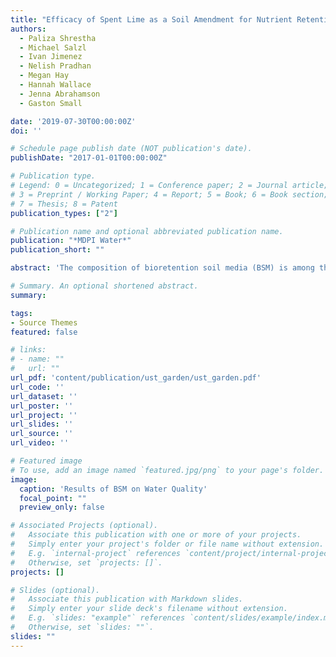 ```yaml
---
title: "Efficacy of Spent Lime as a Soil Amendment for Nutrient Retention in Bioretention Green Stormwater Infrastructure"
authors:
  - Paliza Shrestha
  - Michael Salzl
  - Ivan Jimenez
  - Nelish Pradhan
  - Megan Hay
  - Hannah Wallace
  - Jenna Abrahamson
  - Gaston Small

date: '2019-07-30T00:00:00Z'
doi: ''

# Schedule page publish date (NOT publication's date).
publishDate: "2017-01-01T00:00:00Z"

# Publication type.
# Legend: 0 = Uncategorized; 1 = Conference paper; 2 = Journal article;
# 3 = Preprint / Working Paper; 4 = Report; 5 = Book; 6 = Book section;
# 7 = Thesis; 8 = Patent
publication_types: ["2"]

# Publication name and optional abbreviated publication name.
publication: "*MDPI Water*"
publication_short: ""

abstract: 'The composition of bioretention soil media (BSM) is among the most critical design attributes contributing to the water quality performance of bioretention systems, as various amendments may increase the capacity for chemical sorption of certain nutrient pollutants. We investigated the spent lime (a calcium-based water treatment residual) as BSM amendments for nutrient retention. The study was conducted in two parts: the first was a field-based mesocosm experiment in which we assessed the effect of spent lime amendments on leachate nutrient concentration for treatments receiving different levels of phosphorus and nitrogen loading (simulated by different levels of compost added to the substrate). The second was a laboratory study comparing various levels of spent lime and coir on leachate nutrient concentration at two different simulated loading rates. Effluent water was collected and analyzed for PO43−, NH4+ and NO3− concentrations in the field and lab. Spent lime significantly reduced leachate PO43− concentrations (upwards of 50%) in both the field and lab mesocosm studies compared to treatments without spent lime. Reductions in NH4+ concentrations were also observed due to spent lime but with variable significance across the different compost levels, whereas NO3− concentrations were higher in plots with spent lime than plots without spent lime. In the lab, columns with coir had significantly higher leachate PO43− concentrations compared to spent lime-treated columns, however, leachate NH4+ and NO3− concentrations did not significantly differ between treatments at the same compost levels. This study shows that spent lime, which is a waste product, is effective in significantly reducing leachate PO43− concentrations from BSM, while be a cost-effective substitute to engineered proprietary media that is expensive to acquire; however, future studies must also evaluate its potential for clogging.'

# Summary. An optional shortened abstract.
summary: 

tags:
- Source Themes
featured: false

# links:
# - name: ""
#   url: ""
url_pdf: 'content/publication/ust_garden/ust_garden.pdf'
url_code: ''
url_dataset: ''
url_poster: ''
url_project: ''
url_slides: ''
url_source: ''
url_video: ''

# Featured image
# To use, add an image named `featured.jpg/png` to your page's folder. 
image:
  caption: 'Results of BSM on Water Quality'
  focal_point: ""
  preview_only: false

# Associated Projects (optional).
#   Associate this publication with one or more of your projects.
#   Simply enter your project's folder or file name without extension.
#   E.g. `internal-project` references `content/project/internal-project/index.md`.
#   Otherwise, set `projects: []`.
projects: []

# Slides (optional).
#   Associate this publication with Markdown slides.
#   Simply enter your slide deck's filename without extension.
#   E.g. `slides: "example"` references `content/slides/example/index.md`.
#   Otherwise, set `slides: ""`.
slides: ""
---
```


